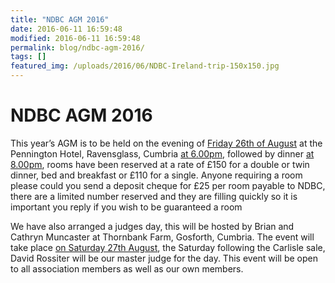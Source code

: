 ```yaml
---
title: "NDBC AGM 2016"
date: 2016-06-11 16:59:48
modified: 2016-06-11 16:59:48
permalink: blog/ndbc-agm-2016/
tags: []
featured_img: /uploads/2016/06/NDBC-Ireland-trip-150x150.jpg
---
```


# NDBC AGM 2016

This year’s AGM is to be held on the evening of [Friday 26th of August](x-apple-data-detectors://2) at the Pennington Hotel, Ravensglass, Cumbria [at 6.00pm](x-apple-data-detectors://3), followed by dinner [at 8.00pm](x-apple-data-detectors://4), rooms have been reserved at a rate of £150 for a double or twin dinner, bed and breakfast or £110 for a single. Anyone requiring a room please could you send a deposit cheque for £25 per room payable to NDBC, there are a limited number reserved and they are filling quickly so it is important you reply if you wish to be guaranteed a room

We have also arranged a judges day, this will be hosted by Brian and Cathryn Muncaster at Thornbank Farm, Gosforth, Cumbria. The event will take place [on Saturday 27th August](x-apple-data-detectors://8), the Saturday following the Carlisle sale, David Rossiter will be our master judge for the day. This event will be open to all association members as well as our own members.
